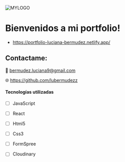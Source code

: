 ![MYLOGO](https://res.cloudinary.com/luubermudezz/image/upload/v1667706236/Portafolio/LB_2_alubnt.png)

# Bienvenidos a mi portfolio!

- https://portfolio-luciana-bermudez.netlify.app/

## Contactame:

📧 bermudez.luciana9@gmail.com

🌐 https://github.com/lubermudezz

#### Tecnologías utilizadas

- [ ] JavaScript
- [ ] React
- [ ] Html5
- [ ] Css3
- [ ] FormSpree
- [ ] Cloudinary


